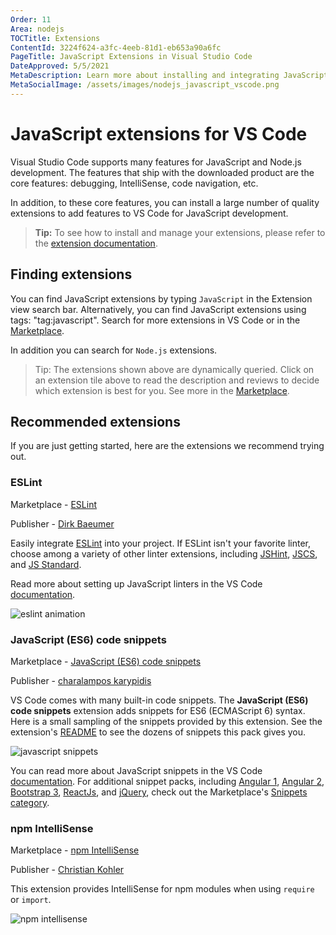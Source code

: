 ```yaml
---
Order: 11
Area: nodejs
TOCTitle: Extensions
ContentId: 3224f624-a3fc-4eeb-81d1-eb653a90a6fc
PageTitle: JavaScript Extensions in Visual Studio Code
DateApproved: 5/5/2021
MetaDescription: Learn more about installing and integrating JavaScript and Node.js extensions in the Visual Studio Code editor.
MetaSocialImage: /assets/images/nodejs_javascript_vscode.png
---
```

# JavaScript extensions for VS Code

Visual Studio Code supports many features for JavaScript and Node.js development. The features that ship with the downloaded product are the core features: debugging, IntelliSense, code navigation, etc.

In addition, to these core features, you can install a large number of quality extensions to add features to VS Code for JavaScript development.

> **Tip:** To see how to install and manage your extensions, please refer to the [extension documentation](/docs/editor/extension-marketplace.md).

## Finding extensions

You can find JavaScript extensions by typing `JavaScript` in the Extension view search bar. Alternatively, you can find JavaScript extensions using tags: "tag:javascript". Search for more extensions in VS Code or in the [Marketplace](https://marketplace.visualstudio.com/vscode).

<div class="marketplace-extensions-javascript"></div>

In addition you can search for `Node.js` extensions.

<div class="marketplace-extensions-node-curated"></div>

> Tip: The extensions shown above are dynamically queried. Click on an extension tile above to read the description and reviews to decide which extension is best for you. See more in the [Marketplace](https://marketplace.visualstudio.com/vscode).

## Recommended extensions

If you are just getting started, here are the extensions we recommend trying out.

### ESLint

Marketplace - [ESLint](https://marketplace.visualstudio.com/items?itemName=dbaeumer.vscode-eslint)

Publisher - [Dirk Baeumer](https://marketplace.visualstudio.com/search?term=publisher%3A%22Dirk%20Baeumer%22&target=VSCode)

Easily integrate [ESLint](https://eslint.org/) into your project. If ESLint isn't your favorite linter, choose among a variety of other linter extensions, including [JSHint](https://marketplace.visualstudio.com/items?itemName=dbaeumer.jshint), [JSCS](https://marketplace.visualstudio.com/items?itemName=ms-vscode.jscs), and [JS Standard](https://marketplace.visualstudio.com/items?itemName=chenxsan.vscode-standardjs).

Read more about setting up JavaScript linters in the VS Code [documentation](/docs/languages/javascript.md#linters).

![eslint animation](images/extensions/eslint.gif)

### JavaScript (ES6) code snippets

Marketplace - [JavaScript (ES6) code snippets](https://marketplace.visualstudio.com/items?itemName=xabikos.JavaScriptSnippets)

Publisher - [charalampos karypidis](https://marketplace.visualstudio.com/search?term=publisher%3A%22charalampos%20karypidis%22&target=VSCode)

VS Code comes with many built-in code snippets. The **JavaScript (ES6) code snippets** extension adds snippets for ES6 (ECMAScript 6) syntax. Here is a small sampling of the snippets provided by this extension. See the extension's [README](https://marketplace.visualstudio.com/items?itemName=xabikos.JavaScriptSnippets) to see the dozens of snippets this pack gives you.

![javascript snippets](images/extensions/javascript_snippets.png)

You can read more about JavaScript snippets in the VS Code [documentation](/docs/languages/javascript.md#snippets). For additional snippet packs, including [Angular 1](https://marketplace.visualstudio.com/items?itemName=johnpapa.Angular1), [Angular 2](https://marketplace.visualstudio.com/items?itemName=johnpapa.Angular2), [Bootstrap 3](https://marketplace.visualstudio.com/items?itemName=wcwhitehead.bootstrap-3-snippets), [ReactJs](https://marketplace.visualstudio.com/items?itemName=xabikos.ReactSnippets), and [jQuery](https://marketplace.visualstudio.com/items?itemName=donjayamanne.jquerysnippets), check out the Marketplace's [Snippets category](https://marketplace.visualstudio.com/vscode/Snippets?sortBy=Downloads).

### npm IntelliSense

Marketplace - [npm IntelliSense](https://marketplace.visualstudio.com/items?itemName=christian-kohler.npm-intellisense)

Publisher - [Christian Kohler](https://marketplace.visualstudio.com/search?term=publisher%3A%22Christian%20Kohler%22&target=VSCode)

This extension provides IntelliSense for npm modules when using `require` or `import`.

![npm intellisense](images/extensions/npm_intellisense.gif)


